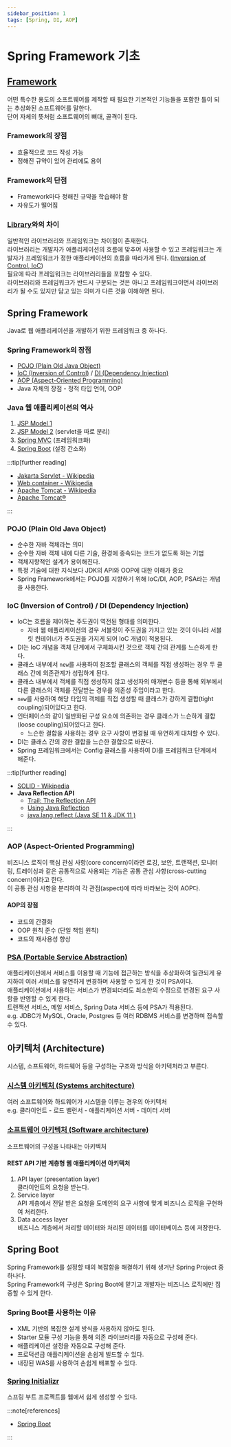 ```yaml
---
sidebar_position: 1
tags: [Spring, DI, AOP]
---
```


# Spring Framework 기초

## [Framework](https://en.wikipedia.org/wiki/Software_framework)

어떤 특수한 용도의 소프트웨어를 제작할 때 필요한 기본적인 기능들을 포함한 틀이 되는 추상화된 소프트웨어를 말한다.  
단어 자체의 뜻처럼 소프트웨어의 뼈대, 골격이 된다.

### Framework의 장점

- 효율적으로 코드 작성 가능
- 정해진 규약이 있어 관리에도 용이

### Framework의 단점

- Framework마다 정해진 규약을 학습해야 함
- 자유도가 떨어짐

### [Library](https://en.wikipedia.org/wiki/Library_(computing))와의 차이

일반적인 라이브러리와 프레임워크는 차이점이 존재한다.  
라이브러리는 개발자가 애플리케이션의 흐름에 맞추어 사용할 수 있고 프레임워크는 개발자가 프레임워크가 정한 애플리케이션의 흐름을 따라가게 된다. ([Inversion of Control, IoC](https://en.wikipedia.org/wiki/Inversion_of_control))  
필요에 따라 프레임워크는 라이브러리들을 포함할 수 있다.  
라이브러리와 프레임워크가 반드시 구분되는 것은 아니고 프레임워크이면서 라이브러리가 될 수도 있지만 담고 있는 의미가 다른 것을 이해하면 된다.

## Spring Framework

Java로 웹 애플리케이션을 개발하기 위한 프레임워크 중 하나다.

### Spring Framework의 장점

- [POJO (Plain Old Java Object)](https://en.wikipedia.org/wiki/Plain_old_Java_object)
- [IoC (Inversion of Control)](https://en.wikipedia.org/wiki/Inversion_of_control) / [DI (Dependency Injection)](https://en.wikipedia.org/wiki/Dependency_injection)
- [AOP (Aspect-Oriented Programming)](https://en.wikipedia.org/wiki/Agent-oriented_programming)
- Java 자체의 장점 - 정적 타입 언어, OOP

### Java 웹 애플리케이션의 역사

1. [JSP Model 1](https://en.wikipedia.org/wiki/JSP_model_1_architecture)
2. [JSP Model 2](https://en.wikipedia.org/wiki/JSP_model_2_architecture) (servlet을 따로 분리)
3. [Spring MVC](https://docs.spring.io/spring-framework/docs/current/reference/html/web.html) (프레임워크화)
4. [Spring Boot](https://docs.spring.io/spring-boot/docs/current/reference/html/) (설정 간소화)

:::tip[further reading]

- [Jakarta Servlet - Wikipedia](https://en.wikipedia.org/wiki/Jakarta_Servlet)
- [Web container - Wikipedia](https://en.wikipedia.org/wiki/Web_container)
- [Apache Tomcat - Wikipedia](https://en.wikipedia.org/wiki/Apache_Tomcat)
- [Apache Tomcat®](https://tomcat.apache.org/)

:::

### POJO (Plain Old Java Object)

- 순수한 자바 객체라는 의미
- 순수한 자바 객체 내에 다른 기술, 환경에 종속되는 코드가 없도록 하는 기법
- 객체지향적인 설계가 용이해진다.
- 특정 기술에 대한 지식보다 JDK의 API와 OOP에 대한 이해가 중요
- Spring Framework에서는 POJO를 지향하기 위해 IoC/DI, AOP, PSA라는 개념을 사용한다.

### IoC (Inversion of Control) / DI (Dependency Injection)

- IoC는 흐름을 제어하는 주도권이 역전된 형태를 의미한다.
  - 자바 웹 애플리케이션의 경우 서블릿이 주도권을 가지고 있는 것이 아니라 서블릿 컨테이너가 주도권을 가지게 되어 IoC 개념이 적용된다.
- DI는 IoC 개념을 객체 단계에서 구체화시킨 것으로 객체 간의 관계를 느슨하게 한다.
- 클래스 내부에서 `new`를 사용하여 참조할 클래스의 객체를 직접 생성하는 경우 두 클래스 간에 의존관계가 성립하게 된다.
- 클래스 내부에서 객체를 직접 생성하지 않고 생성자의 매개변수 등을 통해 외부에서 다른 클래스의 객체를 전달받는 경우를 의존성 주입이라고 한다.
- `new`를 사용하여 해당 타입의 객체를 직접 생성할 때 클래스가 강하게 결합(tight coupling)되어있다고 한다.
- 인터페이스와 같이 일반화된 구성 요소에 의존하는 경우 클래스가 느슨하게 결합(loose coupling)되어있다고 한다.
  - 느슨한 결합을 사용하는 경우 요구 사항이 변경될 때 유연하게 대처할 수 있다.
- DI는 클래스 간의 강한 결합을 느슨한 결합으로 바꾼다.
- Spring 프레임워크에서는 Config 클래스를 사용하여 DI를 프레임워크 단계에서 해준다.

:::tip[further reading]

- [SOLID - Wikipedia](https://en.wikipedia.org/wiki/SOLID)
- **Java Reflection API**
  - [Trail: The Reflection API](https://docs.oracle.com/javase/tutorial/reflect/index.html)
  - [Using Java Reflection](https://www.oracle.com/technical-resources/articles/java/javareflection.html)
  - [java.lang.reflect (Java SE 11 & JDK 11 )](https://docs.oracle.com/en/java/javase/11/docs/api/java.base/java/lang/reflect/package-summary.html)

:::

### AOP (Aspect-Oriented Programming)

비즈니스 로직이 핵심 관심 사항(core concern)이라면 로깅, 보안, 트랜잭션, 모니터링, 트레이싱과 같은 공통적으로 사용되는 기능은 공통 관심 사항(cross-cutting concern)이라고 한다.  
이 공통 관심 사항을 분리하여 각 관점(aspect)에 따라 바라보는 것이 AOP다.

#### AOP의 장점

- 코드의 간결화
- OOP 원칙 준수 (단일 책임 원칙)
- 코드의 재사용성 향상

### [PSA (Portable Service Abstraction)](https://en.wikipedia.org/wiki/Service_abstraction)

애플리케이션에서 서비스를 이용할 때 기능에 접근하는 방식을 추상화하여 일관되게 유지하여 여러 서비스를 유연하게 변경하며 사용할 수 있게 한 것이 PSA이다.  
애플리케이션에서 사용하는 서비스가 변경되더라도 최소한의 수정으로 변경된 요구 사항을 반영할 수 있게 한다.  
트랜잭션 서비스, 메일 서비스, Spring Data 서비스 등에 PSA가 적용된다.  
e.g. JDBC가 MySQL, Oracle, Postgres 등 여러 RDBMS 서비스를 변경하며 접속할 수 있다.

## 아키텍처 (Architecture)

시스템, 소프트웨어, 하드웨어 등을 구성하는 구조와 방식을 아키텍처라고 부른다.

### [시스템 아키텍처 (Systems architecture)](https://en.wikipedia.org/wiki/Systems_architecture)

여러 소프트웨어와 하드웨어가 시스템을 이루는 경우의 아키텍처  
e.g. 클라이언트 - 로드 밸런서 - 애플리케이션 서버 - 데이터 서버

### [소프트웨어 아키텍처 (Software architecture)](https://en.wikipedia.org/wiki/Software_architecture)

소프트웨어의 구성을 나타내는 아키텍처

#### REST API 기반 계층형 웹 애플리케이션 아키텍처

1. API layer (presentation layer)  
  클라이언트의 요청을 받는다.
2. Service layer  
  API 계층에서 전달 받은 요청을 도메인의 요구 사항에 맞게 비즈니스 로직을 구현하여 처리한다.
3. Data access layer  
  비즈니스 계층에서 처리할 데이터와 처리된 데이터를 데이터베이스 등에 저장한다.

## Spring Boot

Spring Framework를 설정할 때의 복잡함을 해결하기 위해 생겨난 Spring Project 중 하나다.  
Spring Framework의 구성은 Spring Boot에 맡기고 개발자는 비즈니스 로직에만 집중할 수 있게 한다.

### Spring Boot를 사용하는 이유

- XML 기반의 복잡한 설계 방식을 사용하지 않아도 된다.
- Starter 모듈 구성 기능을 통해 의존 라이브러리를 자동으로 구성해 준다.
- 애플리케이션 설정을 자동으로 구성해 준다.
- 프로덕션급 애플리케이션을 손쉽게 빌드할 수 있다.
- 내장된 WAS를 사용하여 손쉽게 배포할 수 있다.

### [Spring Initializr](https://start.spring.io/)

스프링 부트 프로젝트를 웹에서 쉽게 생성할 수 있다.

:::note[references]

- [Spring Boot](https://spring.io/projects/spring-boot)

:::

